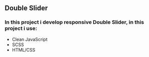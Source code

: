 ## Double Slider
### In this project i develop responsive Double Slider, in this project i use:
 + Clean JavaScript
 + SCSS
 + HTML/CSS

